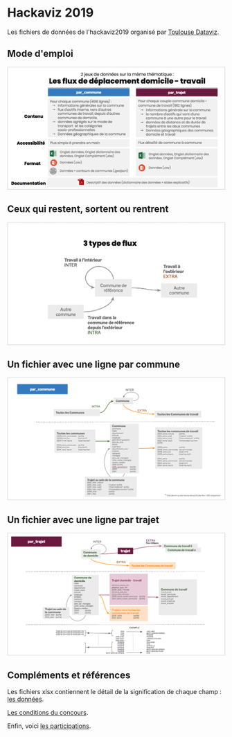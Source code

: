 # Hackaviz 2019
Les fichiers de données de l'hackaviz2019 organisé par [Toulouse Dataviz](https://toulouse-dataviz.fr).

## Mode d'emploi

![](Intro.png)

## Ceux qui restent, sortent ou rentrent

![](Intro4.png)

## Un fichier avec une ligne par commune

![](Intro3.png)

## Un fichier avec une ligne par trajet

![](Intro2.png)

## Compléments et références

Les fichiers xlsx contiennent le détail de la signification de chaque champ : [les données](https://toulouse-dataviz.fr/hackaviz/2019-data/).

[Les conditions du concours](http://toulouse-dataviz.fr/hackaviz/2019-contest/).

Enfin, voici [les participations](https://toulouse-dataviz.fr/hackaviz/2019-results/).






